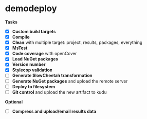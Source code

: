 demodeploy
==========

**Tasks**

- [x] **Custom build targets**
- [x] **Compile**
- [x] **Clean** with multiple target: project, results, packages, everything
- [x] **MsTest**
- [x] **Code coverage** with openCover
- [x] **Load NuGet packages**
- [x] **Version number**
- [x] **Stylecop validation**
- [ ] **Generate SlowCheetah transformation**
- [ ] **Generate NuGet packages** and upload the remote server
- [ ] **Deploy to filesystem**
- [ ] **Git control** and upload the new artifact to kudu

**Optional**
- [ ] **Compress and upload/email results data**

